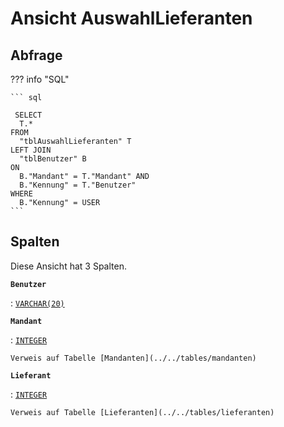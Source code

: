 # Ansicht **AuswahlLieferanten**

## Abfrage

??? info "SQL"

    ``` sql
    
     SELECT                                  
      T.*                                      
    FROM                                       
      "tblAuswahlLieferanten" T                
    LEFT JOIN                                  
      "tblBenutzer" B                          
    ON                                         
      B."Mandant" = T."Mandant" AND            
      B."Kennung" = T."Benutzer"               
    WHERE                                      
      B."Kennung" = USER
    ```

## Spalten

Diese Ansicht hat 3 Spalten.

**`Benutzer`**

:   [`VARCHAR(20)`](https://firebirdsql.org/file/documentation/html/en/refdocs/fblangref40/firebird-40-language-reference.html#fblangref40-datatypes-chartypes)

**`Mandant`**

:   [`INTEGER`](https://firebirdsql.org/file/documentation/html/en/refdocs/fblangref40/firebird-40-language-reference.html#fblangref40-datatypes-inttypes)

    Verweis auf Tabelle [Mandanten](../../tables/mandanten)

**`Lieferant`**

:   [`INTEGER`](https://firebirdsql.org/file/documentation/html/en/refdocs/fblangref40/firebird-40-language-reference.html#fblangref40-datatypes-inttypes)

    Verweis auf Tabelle [Lieferanten](../../tables/lieferanten)

